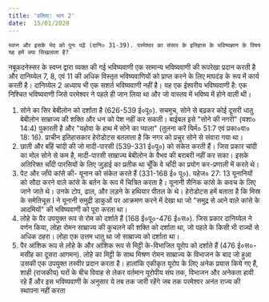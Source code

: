 ```yaml
---
title: 'प्रतिमा: भाग 2'
date:  15/01/2020
---
```


`स्वप्न और इसके भेद को पुनः पढ़ें (दानि० 31-39). परमेश्वर का संसार के इतिहास के भविष्यज्ञान के विषय यह हमें क्या सिखलाता है?`

नबूकदनेस्सर के स्वप्न द्वारा व्यक्त की गई भविष्यवाणी एक सामान्य भविष्यवाणी की रूपरेखा प्रदान करती है और दानिय्येल 7, 8, एवं 11 की अधिक विस्तृत भविष्यवाणियों को प्राप्त करने के लिए मापदंड के रूप में कार्य करती है। दानिय्येल 2 अध्याय भी एक सशर्त भविष्यवाणी नहीं है। यह एक ईश्वरीय भविष्यवाणी है: एक निश्चित भविष्यवाणी जिसे परमेश्वर ने पहले ही जान लिया था और जो वास्तव में भविष्य में होने वाली थी।

1. सोने का सिर बेबीलोन को दर्शाता है (626-539 ई०पू०). सचमुच, सोने से बढ़कर कोई दूसरी धातु बेबीलोन साम्राज्य की शक्ति और धन को पेश नहीं कर सकती। बाईबल इसे "सोने की नगरी" (यशा० 14:4) पुकारती है और "यहोवा के हाथ में सोने का प्याला" (तुलना करें यिर्म० 51:7 एवं प्रका०वा० 18: 16). प्राचीन इतिहासकार हेरोडोटस बतलाता है कि नगर को प्रचुर सोने से संवारा गया था।
2. छाती और बाँहें चांदी की जो मादी-पारसी (539-331 ई०पू०) को संकेत करती हैं। जिस प्रकार चांदी का मोल सोने से कम है, मादी-पारसी साम्राज्य बेबीलोन के वैभव की बराबरी नहीं कर सका। इसके अतिरिक्त चाँदी पारसियों के लिए जुड़ाई का प्रतीक था चूँकि वे चाँदी का प्रयोग कर-प्रणाली में करते थे।
3. पेट और जाँघे कांसे की- यूनान को संकेत करते हैं (331-168 ई० पू०). यहेज० 27: 13 यूनानियों को सौदा करने वाले कांसे के बर्तन के रूप में चित्रित करता है। यूनानी सैनिक कांसे के कवच के लिए जाने जाते थे। उनके टोप, ढाल, और लड़ने के हथियार पीतल के थे। हेरोडोटस हमें बताता है कि मिस्र के समेतिचूस I ने यूनानी समुद्री डाकुओं पर आक्रमण करने में देखा था जो "समुद्र से आने वाले कांसे के आदमियों" की भविष्यवाणी को पूरा करता था।
4. लोहे के पैर उपयुक्त रूप से रोम को दर्शाते हैं (168 ई०पू०-476 ई०स०). जिस प्रकार दानिय्येल ने वर्णन किया, लोहा रोमन साम्राज्य की कुचलने की शक्ति को दर्शाता था, जो पहले के किसी भी राज्यों से अधिक ठहरा। लोहा एक उत्तम धातु था जो साम्राज्य को दर्शाता था।
5. पैर आंशिक रूप से लोहे के और आंशिक रूप से मिट्टी के-विभाजित यूरोप को दर्शाते हैं (476 ई०स०- मसीह का दूसरा आगमन). लोहे का मिट्टी के साथ मिश्रण रोमन साम्राज्य के विभाजन के बाद जो हुआ उसकी एक उपयुक्त तस्वीर प्रदान करता है। हालांकि एकीकृत यूरोप के लिए अनेक प्रयास किये गए हैं, शाही (राजकीय) घरों के बीच विवाह से लेकर वर्तमान यूरोपीय संघ तक, विभाजन और अनेकता हावी रहे हैं और इस भविष्यवाणी के अनुसार ये तब तक जारी रहेंगे जब तक परमेश्वर अनंत राज्य की स्थापना नहीं करता